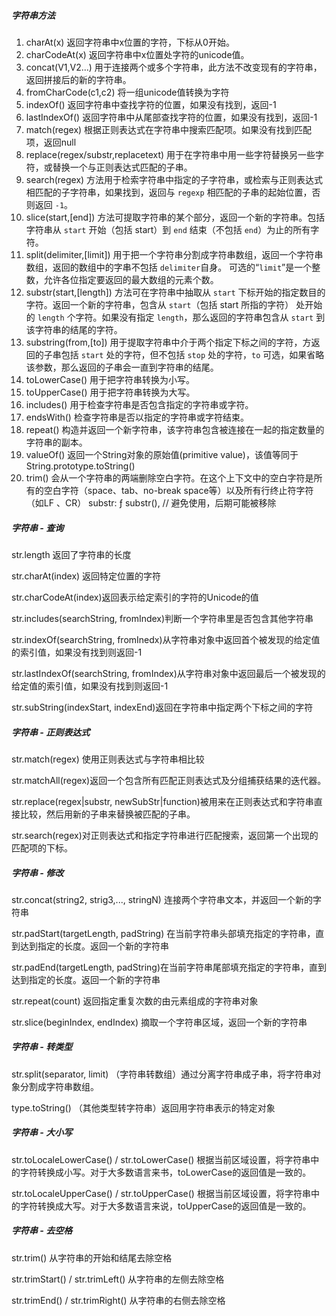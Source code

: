 ##### 字符串方法

1. charAt(x) 返回字符串中x位置的字符，下标从0开始。
2. charCodeAt(x) 返回字符串中x位置处字符的unicode值。
3. concat(V1,V2...) 用于连接两个或多个字符串，此方法不改变现有的字符串，返回拼接后的新的字符串。
4. fromCharCode(c1,c2) 将一组unicode值转换为字符
5. indexOf() 返回字符串中查找字符的位置，如果没有找到，返回-1
6. lastIndexOf() 返回字符串中从尾部查找字符的位置，如果没有找到，返回-1
7. match(regex) 根据正则表达式在字符串中搜索匹配项。如果没有找到匹配项，返回null
8. replace(regex/substr,replacetext) 用于在字符串中用一些字符替换另一些字符，或替换一个与正则表达式匹配的子串。
9. search(regex) 方法用于检索字符串中指定的子字符串，或检索与正则表达式相匹配的子字符串，如果找到，返回与 `regexp` 相匹配的子串的起始位置，否则返回 `-1`。
10. slice(start,[end]) 方法可提取字符串的某个部分，返回一个新的字符串。包括字符串从 `start` 开始（包括 start）到 `end` 结束（不包括 `end`）为止的所有字符。
11. split(delimiter,[limit]) 用于把一个字符串分割成字符串数组，返回一个字符串数组，返回的数组中的字串不包括 `delimiter`自身。 可选的“`limit`”是一个整数，允许各位指定要返回的最大数组的元素个数。
12. substr(start,[length]) 方法可在字符串中抽取从 `start` 下标开始的指定数目的字符。返回一个新的字符串，包含从 `start`（包括 start 所指的字符） 处开始的 `length` 个字符。如果没有指定 `length`，那么返回的字符串包含从 `start` 到该字符串的结尾的字符。
13. substring(from,[to]) 用于提取字符串中介于两个指定下标之间的字符，方返回的子串包括 `start` 处的字符，但不包括 `stop` 处的字符，`to` 可选，如果省略该参数，那么返回的子串会一直到字符串的结尾。
14. toLowerCase() 用于把字符串转换为小写。
15. toUpperCase() 用于把字符串转换为大写。
16. includes() 用于检查字符串是否包含指定的字符串或字符。
17. endsWith() 检查字符串是否以指定的字符串或字符结束。
18. repeat() 构造并返回一个新字符串，该字符串包含被连接在一起的指定数量的字符串的副本。
19. valueOf() 返回一个String对象的原始值(primitive value)，该值等同于String.prototype.toString()
20. trim() 会从一个字符串的两端删除空白字符。在这个上下文中的空白字符是所有的空白字符（space、tab、no-break space等）以及所有行终止符字符（如LF 、CR）
 substr: ƒ substr(), // 避免使用，后期可能被移除

##### 字符串 - 查询

str.length  返回了字符串的长度

str.charAt(index) 返回特定位置的字符

str.charCodeAt(index)返回表示给定索引的字符的Unicode的值

str.includes(searchString, fromIndex)判断一个字符串里是否包含其他字符串

str.indexOf(searchString, fromInedx)从字符串对象中返回首个被发现的给定值的索引值，如果没有找到则返回-1

str.lastIndexOf(searchString, fromIndex)从字符串对象中返回最后一个被发现的给定值的索引值，如果没有找到则返回-1

str.subString(indexStart, indexEnd)返回在字符串中指定两个下标之间的字符

##### 字符串 - 正则表达式

str.match(regex) 使用正则表达式与字符串相比较

str.matchAll(regex)返回一个包含所有匹配正则表达式及分组捕获结果的迭代器。

str.replace(regex|substr, newSubStr|function)被用来在正则表达式和字符串直接比较，然后用新的子串来替换被匹配的子串。

str.search(regex)对正则表达式和指定字符串进行匹配搜索，返回第一个出现的匹配项的下标。

##### 字符串 - 修改

str.concat(string2, strig3,..., stringN) 连接两个字符串文本，并返回一个新的字符串

str.padStart(targetLength, padString) 在当前字符串头部填充指定的字符串，直到达到指定的长度。返回一个新的字符串

str.padEnd(targetLength, padString)在当前字符串尾部填充指定的字符串，直到达到指定的长度。返回一个新的字符串

str.repeat(count) 返回指定重复次数的由元素组成的字符串对象

str.slice(beginIndex, endIndex) 摘取一个字符串区域，返回一个新的字符串

##### 字符串 - 转类型

str.split(separator, limit) （字符串转数组）通过分离字符串成子串，将字符串对象分割成字符串数组。

type.toString() （其他类型转字符串）返回用字符串表示的特定对象

##### 字符串 - 大小写

str.toLocaleLowerCase() / str.toLowerCase()  根据当前区域设置，将字符串中的字符转换成小写。对于大多数语言来书，toLowerCase的返回值是一致的。

str.toLocaleUpperCase() / str.toUpperCase() 根据当前区域设置，将字符串中的字符转换成大写。对于大多数语言来说，toUpperCase的返回值是一致的。

##### 字符串 - 去空格

str.trim() 从字符串的开始和结尾去除空格

str.trimStart() / str.trimLeft() 从字符串的左侧去除空格

str.trimEnd() / str.trimRight() 从字符串的右侧去除空格

